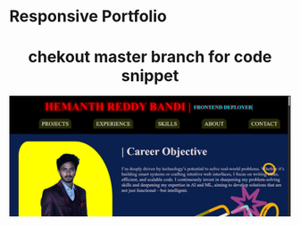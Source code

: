  
<h1> Responsive Portfolio</h1>
<h1  align="center">chekout master branch for code snippet </h2>
<img src="Screenshot (3).png">
